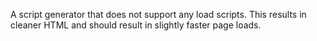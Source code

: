 A script generator that does not support any load scripts. This results in cleaner HTML and should result in slightly faster page loads.